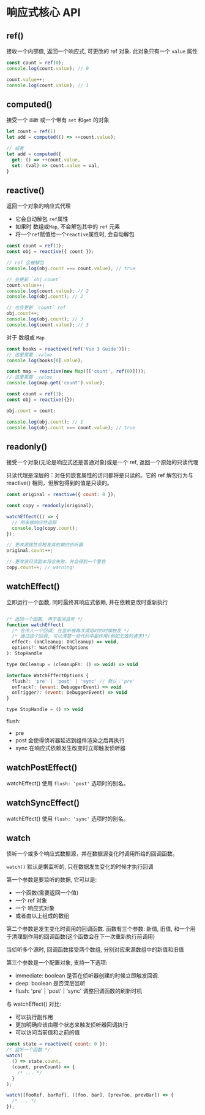 # 响应式核心 API

## ref()

接收一个内部值, 返回一个响应式, 可更改的 ref 对象. 此对象只有一个 `value` 属性

```js
const count = ref(0);
console.log(count.value); // 0

count.value++;
console.log(count.value); // 1
```

## computed()

接受一个 `函数` 或一个带有 `set` 和`get` 的对象

```js
let count = ref(1)
let add = computed(() => ++count.value);

// 或者
let add = computed({
  get: () => ++count.value,
  set: (val) => count.value = val,
}
```

## reactive()

返回一个对象的响应式代理

- 它会自动解包 `ref`属性
- 如果时 数组或`Map`, 不会解包其中的 `ref` 元素
- 将一个`ref`赋值给一个`reactive`属性时, 会自动解包

```js
const count = ref(1);
const obj = reactive({ count });

// ref 会被解包
console.log(obj.count === count.value); // true

// 会更新 `obj.count`
count.value++;
console.log(count.value); // 2
console.log(obj.count); // 2

// 也会更新 `count` ref
obj.count++;
console.log(obj.count); // 3
console.log(count.value); // 3
```

对于 数组或 `Map`

```js
const books = reactive([ref('Vue 3 Guide')]);
// 这里需要 .value
console.log(books[0].value);

const map = reactive(new Map([['count', ref(0)]]));
// 这里需要 .value
console.log(map.get('count').value);
```

```js
const count = ref(1);
const obj = reactive({});

obj.count = count;

console.log(obj.count); // 1
console.log(obj.count === count.value); // true
```

## readonly()

接受一个对象(无论是响应式还是普通对象)或是一个 ref, 返回一个原始的只读代理

只读代理是深层的：对任何嵌套属性的访问都将是只读的。它的 ref 解包行为与 reactive() 相同，但解包得到的值是只读的。

```js
const original = reactive({ count: 0 });

const copy = readonly(original);

watchEffect(() => {
  // 用来做响应性追踪
  console.log(copy.count);
});

// 更改源属性会触发其依赖的侦听器
original.count++;

// 更改该只读副本将会失败，并会得到一个警告
copy.count++; // warning!
```

## watchEffect()

立即运行一个函数, 同时最终其响应式依赖, 并在依赖更改时重新执行

```js

/* 返回一个函数, 用于取消监听 */
function watchEffect(
  /* 会传入一个回调, 在监听被再次调用时的时候触发 */
  /* 通过这个回调, 可以清楚一些代码中副作用(例如无效的请求)*/
  effect: (onCleanup: OnCleanup) => void,
  options?: WatchEffectOptions
): StopHandle

type OnCleanup = (cleanupFn: () => void) => void

interface WatchEffectOptions {
  flush?: 'pre' | 'post' | 'sync' // 默认：'pre'
  onTrack?: (event: DebuggerEvent) => void
  onTrigger?: (event: DebuggerEvent) => void
}

type StopHandle = () => void

```

flush:

- pre
- post 会使得侦听器延迟到组件渲染之后再执行
- sync 在响应式依赖发生改变时立即触发侦听器

## watchPostEffect()

watchEffect() 使用 `flush: 'post'` 选项时的别名。

## watchSyncEffect()

watchEffect() 使用 `flush: 'sync'` 选项时的别名。

## watch

侦听一个或多个响应式数据源，并在数据源变化时调用所给的回调函数。

`watch()` 默认是懒监听的, 只在数据发生变化的时候才执行回调

第一个参数是要监听的数据, 它可以是:

- 一个函数(需要返回一个值)
- 一个 ref 对象
- 一个 响应式对象
- 或者由以上组成的数组

第二个参数是发生变化时调用的回调函数. 函数有三个参数: 新值, 旧值, 和一个用于清理副作用的回调函数(这个函数会在下一次重新执行前调用)

当侦听多个源时, 回调函数接受两个数组, 分别对应来源数组中的新值和旧值

第三个参数是一个配置对象, 支持一下选项:

- immediate: boolean 是否在侦听器创建的时候立即触发回调.
- deep: boolean 是否深层监听
- flush: 'pre' | 'post' | 'sync' 调整回调函数的刷新时机

与 watchEffect() 对比:

- 可以执行副作用
- 更加明确应该由哪个状态来触发侦听器回调执行
- 可以访问当前值和之前的值

```js
const state = reactive({ count: 0 });
/* 监听一个函数 */
watch(
  () => state.count,
  (count, prevCount) => {
    /* ... */
  }
);
```

```js
watch([fooRef, barRef], ([foo, bar], [prevFoo, prevBar]) => {
  /* ... */
});
```
